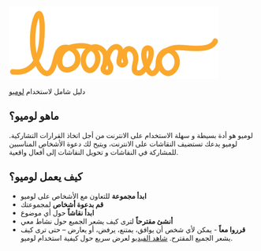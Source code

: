 ![Loomio Logo](logo.png)

دليل شامل لاستخدام [لوميو]( https://loomio.org/)

## ماهو لوميو؟
لوميو هو أدة بسيطة و سهلة الاستخدام  على الانترنت من أجل اتخاذ القرارات التشاركية. لوميو يدعك تستضيف النقاشات على الانترنت، ويتيح لك دعوة الأشخاص المناسبين للمشاركة في النقاشات و تحويل النقاشات إلى أفعال واقعية.

## كيف يعمل لوميو؟
* **ابدأ مجموعة** للتعاون مع الأشخاص على لوميو
* **قم بدعوة أشخاص** لمجموعتك
* **ابدأ نقاشاً** حول أي موضوع
* **أنشئ مقترحاً** لترى كيف يشعر الجميع حول نشاط معي
* **قرروا معاً** - يمكن لأي شخص أن يوافق، يمتنع، يرفض، أو يعارض – حتى ترى كيف يشعر الجميع
المقترح.
[شاهد الفيديو]( https://www.youtube.com/watch?v=pF-wpXo8Rdw) لعرض سريع حول كيفية استخدام لوميو.

